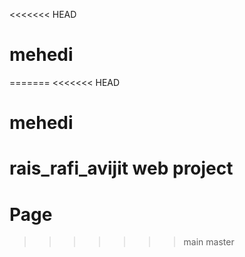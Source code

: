 <<<<<<< HEAD
# mehedi
=======
<<<<<<< HEAD
# mehedi
rais_rafi_avijit web project
=======
# Page
>>>>>>> main
>>>>>>> master
